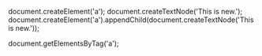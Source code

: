 document.createElement('a');
document.createTextNode('This is new.');
document.createElement('a').appendChild(document.createTextNode('This is new.'));

document.getElementsByTag('a');


